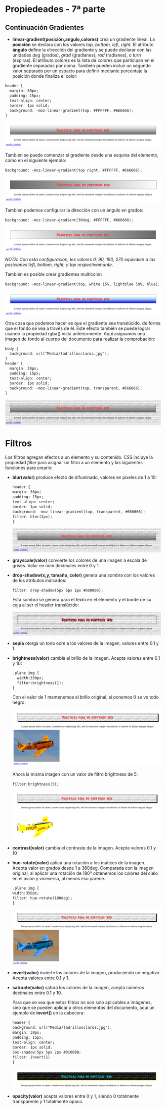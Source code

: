 # Propiedeades - 7ª parte

## Continuación Gradientes

- **linear-gradient(posición,angulo,colores)** crea un gradiente lineal. La **posición** se declara con los valores *top, bottom, left, right.* El atributo **ángulo** define la dirección del gradiente y se puede declarar con las unidades *deg* (grados), *grad* (gradianes), *rad* (radianes), o *turn* (espiras). El atributo colores es la lista de colores que participan en el gradiente separados por coma. También pueden incluir un segundo valor separado por un espacio para definir mediante porcentaje la posición donde finaliza el color:

```
header {
  margin: 30px;
  padding: 15px;
  text-align: center;
  border: 1px solid;
  background: -moz-linear-gradient(top, #FFFFFF, #666666);
}
```
![](Media/linear-gradient.png)

También se puede comenzar el gradiente desde una esquina del elemento, como en el siguiente ejemplo:

`background: -moz-linear-gradient(top right, #FFFFFF, #666666);`

![](Media/linear-gradient2.png)

También podemos configurar la dirección con un ángulo en grados:

`background: -moz-linear-gradient(30deg, #FFFFFF, #666666);`

![](Media/linear-gradient3.png)

*NOTA: Con esta configuración, los valores 0, 90, 180, 270 equivalen a las posiciones left, bottom, right, y top respectivamante.*

También es posible crear gradientes multicolor:

`background: -moz-linear-gradient(top, white 15%, lightblue 50%, blue);`

![](Media/linear-gradient4.png)

Otra cosa que podemos hacer es que el gradiente sea translúcido, de forma que el fondo se vea a través de él. Este efecto también se puede lograr usando la propiedad rgba() vista anteriormente. Aqui asignamos una imagen de fondo al cuerpo del documento para realizar la comprobación:

```
body {
  background: url("Media/ladrillosclaros.jpg");
}
header {
  margin: 30px;
  padding: 15px;
  text-align: center;
  border: 1px solid;
  background: -moz-linear-gradient(top, transparent, #666666);
}
```

![](Media/linear-gradient5.png)

# Filtros

Los filtros agregan efectos a un elemento y su contenido. CSS incluye la propiedad *filter* para asignar un filtro a un elemento y las siguientes funciones para crearlo:

- **blur(valor)** produce efecto de difuminado, valores en píxeles de 1 a 10:

  ```
  header {
  margin: 30px;
  padding: 15px;
  text-align: center;
  border: 1px solid;
  background: -moz-linear-gradient(top, transparent, #666666);
  filter: blur(2px);
  }
  ```

  ![](Media/filtros.png)

- **grayscale(valor)** convierte los colores de una imagen a escala de grises. Valor en núm decimales entre 0 y 1.

- **drop-shadow(x,y, tamaño, color)** genera una sombra con los valores de los atributos indicados:

  `filter: drop-shadow(5px 5px 1px #000000);`

  Esta sombra se genera para el texto en el elemento y el borde de su caja al ser el header translúcido:

  ![](Media/filtros2.png)

- **sepia** otorga un tono ocre a los valores de la imagen, valores entre 0.1 y 1.

- **brightness(valor)** cambia el brillo de la imagen. Acepta valores entre 0.1 y 10:

  ```
  .plane img {
    width:350px;
    filter:brightness(1);
  }
  ```
  Con el valor de 1 mantenemos el brillo original, si ponemos 0 se ve todo negro:

  ![](Media/filtros3.png)

  Ahora la misma imagen con un valor de filtro brightness de 5:

  `filter:brightness(5);`

  ![](Media/filtros4.png)

- **contrast(valor)** cambia el contraste de la imagen. Acepta valores 0.1 y 10

- **hue-rotate(valor)** aplica una rotación a los matices de la imagen. Acepta valor en grados desde 1 a 360deg. Comparada con la imagen original, al aplicar una rotación de 180º obtenemos los colores del cielo en el avión y viceversa, al menos eso parece...

  ```
  .plane img {
  width:350px;
  filter: hue-rotate(180deg);
  }
  ```

  ![](Media/filtros5.png)

- **invert(valor)** invierte los colores de la imagen, produciendo un negativo. Acepta valores entre 0.1 y 1.

- **saturate(valor)** satura los colores de la imagen, acepta números decimales entre 0.1 y 10.

  Para que se vea que estos filtros no son solo aplicables a imágenes, sino que se pueden aplicar a otros elementos del documento, aquí un ejemplo de **invert()** en la cabecera:

  ```
  header {
  background: url("Media/ladrillosclaros.jpg");
  margin: 30px;
  padding: 15px;
  text-align: center;
  border: 1px solid;
  box-shadow:5px 5px 2px #010080;
  filter: invert(1)
  }
  ```

  ![](Media/filtros6.png)

- **opacity(valor)** acepta valores entre 0 y 1, siendo 0 totalmente transparente y 1 totalmente opaco.
